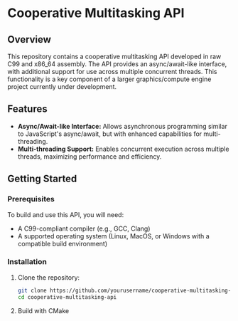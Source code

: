 # Cooperative Multitasking API

## Overview

This repository contains a cooperative multitasking API developed in raw C99 and x86_64 assembly. The API provides an async/await-like interface, with additional support for use across multiple concurrent threads. This functionality is a key component of a larger graphics/compute engine project currently under development.

## Features

- **Async/Await-like Interface:** Allows asynchronous programming similar to JavaScript's async/await, but with enhanced capabilities for multi-threading.
- **Multi-threading Support:** Enables concurrent execution across multiple threads, maximizing performance and efficiency.

## Getting Started

### Prerequisites

To build and use this API, you will need:

- A C99-compliant compiler (e.g., GCC, Clang)
- A supported operating system (Linux, MacOS, or Windows with a compatible build environment)

### Installation

1. Clone the repository:
   ```sh
   git clone https://github.com/yourusername/cooperative-multitasking-api.git
   cd cooperative-multitasking-api
2. Build with CMake
